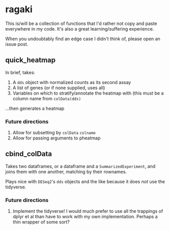 # ragaki

This is/will be a collection of functions that I'd rather not copy and paste
everywhere in my code. It's also a great learning/suffering experience.

When you undoubtably find an edge case I didn't think of, please open an issue post. 

## quick_heatmap
In brief, takes:
1. A `dds` object with normalized counts as its second assay
2. A list of genes (or if none supplied, uses all)
3. Variables on which to stratify/annotate the heatmap with (this must be a column name from `colData(dds)`

...then generates a heatmap

### Future directions
1. Allow for subsetting by `colData` `colname`
2. Allow for passing arguments to pheatmap

## cbind_colData
Takes two dataframes, or a dataframe and a `SummarizedExperiment`, and joins them with one another, matching by their rownames.

Plays nice with `DESeq2`'s `dds` objects and the like because it does *not* use the tidyverse.

### Future directions
1. Implement the tidyverse! I would much prefer to use all the trappings of dplyr et al than have to work with my own implementation. Perhaps a thin wrapper of some sort? 
